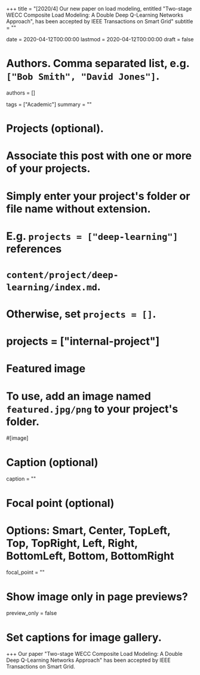 +++
title = "[2020/4] Our new paper on load modeling, entitled \"Two-stage WECC Composite Load Modeling: A Double Deep Q-Learning Networks Approach\", has been accepted by IEEE Transactions on Smart Grid"
subtitle = ""

date = 2020-04-12T00:00:00
lastmod = 2020-04-12T00:00:00
draft = false

# Authors. Comma separated list, e.g. `["Bob Smith", "David Jones"]`.
authors = []

tags = ["Academic"]
summary = ""

# Projects (optional).
#   Associate this post with one or more of your projects.
#   Simply enter your project's folder or file name without extension.
#   E.g. `projects = ["deep-learning"]` references 
#   `content/project/deep-learning/index.md`.
#   Otherwise, set `projects = []`.
# projects = ["internal-project"]

# Featured image
# To use, add an image named `featured.jpg/png` to your project's folder. 
#[image]
  # Caption (optional)
  caption = ""

  # Focal point (optional)
  # Options: Smart, Center, TopLeft, Top, TopRight, Left, Right, BottomLeft, Bottom, BottomRight
  focal_point = ""

  # Show image only in page previews?
  preview_only = false

# Set captions for image gallery.

+++
Our paper "Two-stage WECC Composite Load Modeling: A Double Deep Q-Learning Networks Approach" has been accepted by IEEE Transactions on Smart Grid.

